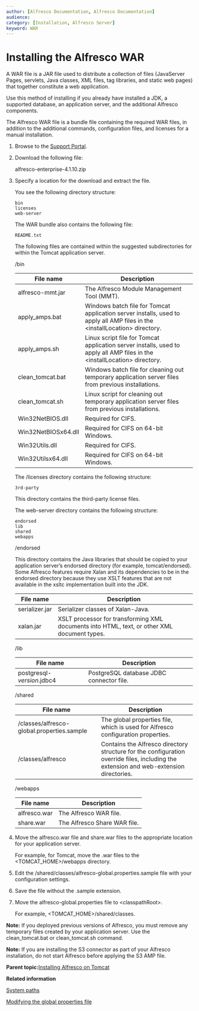 ```yaml
---
author: [Alfresco Documentation, Alfresco Documentation]
audience: 
category: [Installation, Alfresco Server]
keyword: WAR
---
```


# Installing the Alfresco WAR

A WAR file is a JAR file used to distribute a collection of files \(JavaServer Pages, servlets, Java classes, XML files, tag libraries, and static web pages\) that together constitute a web application.

Use this method of installing if you already have installed a JDK, a supported database, an application server, and the additional Alfresco components.

The Alfresco WAR file is a bundle file containing the required WAR files, in addition to the additional commands, configuration files, and licenses for a manual installation.

1.  Browse to the [Support Portal](http://support.alfresco.com).

2.  Download the following file:

    alfresco-enterprise-4.1.10.zip

3.  Specify a location for the download and extract the file.

    You see the following directory structure:

    ```
    bin
    licenses
    web-server
    ```

    The WAR bundle also contains the following file:

    ```
    README.txt
    ```

    The following files are contained within the suggested subdirectories for within the Tomcat application server.

    /bin

    |File name|Description|
    |---------|-----------|
    |alfresco-mmt.jar|The Alfresco Module Management Tool \(MMT\).|
    |apply\_amps.bat|Windows batch file for Tomcat application server installs, used to apply all AMP files in the <installLocation\> directory.|
    |apply\_amps.sh|Linux script file for Tomcat application server installs, used to apply all AMP files in the <installLocation\> directory.|
    |clean\_tomcat.bat|Windows batch file for cleaning out temporary application server files from previous installations.|
    |clean\_tomcat.sh|Linux script for cleaning out temporary application server files from previous installations.|
    |Win32NetBIOS.dll|Required for CIFS.|
    |Win32NetBIOSx64.dll|Required for CIFS on 64-bit Windows.|
    |Win32Utils.dll|Required for CIFS.|
    |Win32Utilsx64.dll|Required for CIFS on 64-bit Windows.|

    The /licenses directory contains the following structure:

    ```
    3rd-party
    ```

    This directory contains the third-party license files.

    The web-server directory contains the following structure:

    ```
    endorsed
    lib
    shared
    webapps
    ```

    /endorsed

    This directory contains the Java libraries that should be copied to your application server’s endorsed directory \(for example, tomcat/endorsed\). Some Alfresco features require Xalan and its dependencies to be in the endorsed directory because they use XSLT features that are not available in the xsltc implementation built into the JDK.

    |File name|Description|
    |---------|-----------|
    |serializer.jar|Serializer classes of Xalan-Java.|
    |xalan.jar|XSLT processor for transforming XML documents into HTML, text, or other XML document types.|

    /lib

    |File name|Description|
    |---------|-----------|
    |postgresql-*version*.jdbc4|PostgreSQL database JDBC connector file.|

    /shared

    |File name|Description|
    |---------|-----------|
    |/classes/alfresco-global.properties.sample|The global properties file, which is used for Alfresco configuration properties.|
    |/classes/alfresco|Contains the Alfresco directory structure for the configuration override files, including the extension and web-extension directories.|

    /webapps

    |File name|Description|
    |---------|-----------|
    |alfresco.war|The Alfresco WAR file.|
    |share.war|The Alfresco Share WAR file.|

4.  Move the alfresco.war file and share.war files to the appropriate location for your application server.

    For example, for Tomcat, move the .war files to the <TOMCAT\_HOME\>/webapps directory.

5.  Edit the /shared/classes/alfresco-global.properties.sample file with your configuration settings.

6.  Save the file without the .sample extension.

7.  Move the alfresco-global.properties file to <classpathRoot\>.

    For example, <TOMCAT\_HOME\>/shared/classes.


**Note:** If you deployed previous versions of Alfresco, you must remove any temporary files created by your application server. Use the clean\_tomcat.bat or clean\_tomcat.sh command.

**Note:** If you are installing the S3 connector as part of your Alfresco installation, do not start Alfresco before applying the S3 AMP file.

**Parent topic:**[Installing Alfresco on Tomcat](../tasks/alf-tomcat-install.md)

**Related information**  


[System paths](../reuse/conv-syspaths.md)

[Modifying the global properties file](global-props-config.md)

